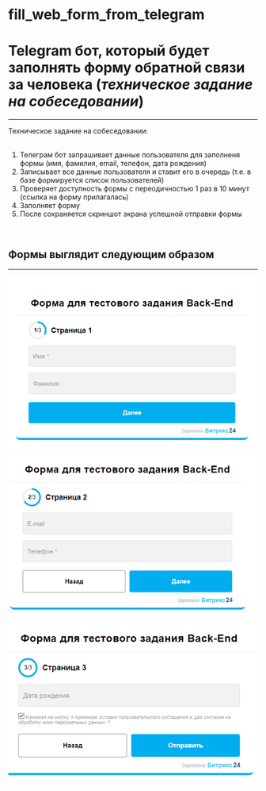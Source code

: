 # fill_web_form_from_telegram
# Telegram бот, который будет заполнять форму обратной связи за человека (<i>техническое задание на собеседовании</i>)
<hr>
Техническое задание на собеседовании:<br><br>

1. Телеграм бот запрашивает данные пользователя для заполненя формы (имя, фамилия, email, телефон, дата рождения)
2. Записывает все данные пользователя и ставит его в очередь (т.е. в базе формируется список пользователей)
3. Проверяет доступность формы с переодичностью 1 раз в 10 минут (ссылка на форму прилагалась)
4. Заполняет форму
5. После сохраняется скриншот экрана успешной отправки формы

<br>
<h2>Формы выглядит следующим образом</h2><hr>
<img src='https://github.com/Donsky1/fill_web_form_from_telegram/blob/master/images/Screenshot_1.png'>
<img src='https://github.com/Donsky1/fill_web_form_from_telegram/blob/master/images/Screenshot_2.png'>
<img src='https://github.com/Donsky1/fill_web_form_from_telegram/blob/master/images/Screenshot_3.png'>
